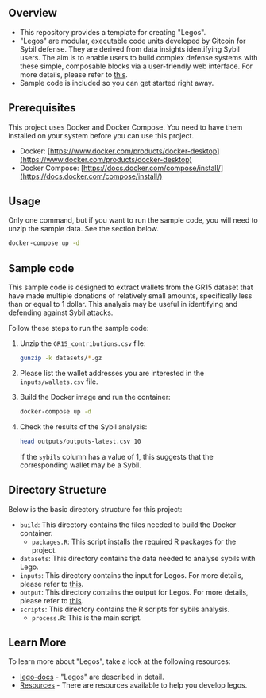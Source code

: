 ## Overview

* This repository provides a template for creating "Legos".
* "Legos" are modular, executable code units developed by Gitcoin for Sybil defense. They are derived from data insights identifying Sybil users. The aim is to enable users to build complex defense systems with these simple, composable blocks via a user-friendly web interface. For more details, please refer to [this](https://github.com/Fraud-Detection-and-Defense/lego-docs#what-are-legos).
* Sample code is included so you can get started right away.


## Prerequisites

This project uses Docker and Docker Compose.
You need to have them installed on your system before you can use this project.

- Docker: [https://www.docker.com/products/docker-desktop](https://www.docker.com/products/docker-desktop)
- Docker Compose: [https://docs.docker.com/compose/install/](https://docs.docker.com/compose/install/)


## Usage

Only one command, but if you want to run the sample code, you will need to unzip the sample data. See the section below.

```bash
docker-compose up -d
```


## Sample code

This sample code is designed to extract wallets from the GR15 dataset that have made multiple donations of relatively small amounts, specifically less than or equal to 1 dollar. This analysis may be useful in identifying and defending against Sybil attacks.

Follow these steps to run the sample code:

1. Unzip the `GR15_contributions.csv` file:

    ```bash
    gunzip -k datasets/*.gz
    ```

2. Please list the wallet addresses you are interested in the `inputs/wallets.csv` file.

3. Build the Docker image and run the container:

    ```bash
    docker-compose up -d
    ```

4. Check the results of the Sybil analysis:

    ```bash
    head outputs/outputs-latest.csv 10
    ```

    If the `sybils` column has a value of 1, this suggests that the corresponding wallet may be a Sybil.


## Directory Structure

Below is the basic directory structure for this project:

- `build`: This directory contains the files needed to build the Docker container.
  - `packages.R`: This script installs the required R packages for the project.
- `datasets`: This directory contains the data needed to analyse sybils with Lego.
- `inputs`: This directory contains the input for Legos. For more details, please refer to [this](https://github.com/Fraud-Detection-and-Defense/lego-docs#lego-spec).
- `output`: This directory contains the output for Legos. For more details, please refer to [this](https://github.com/Fraud-Detection-and-Defense/lego-docs#lego-spec).
- `scripts`:  This directory contains the R scripts for sybils analysis.
  - `process.R`: This is the main script.


## Learn More

To learn more about "Legos", take a look at the following resources:

- [lego-docs](https://github.com/Fraud-Detection-and-Defense/lego-docs) - "Legos" are described in detail.
- [Resources](https://github.com/OpenDataforWeb3/Resources) - There are resources available to help you develop legos.



